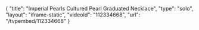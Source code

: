 {
    "title": "Imperial Pearls Cultured Pearl Graduated Necklace",
    "type": "solo",
    "layout": "iframe-static",
    "videoId": "112334668",
    "url": "\/tvpembed\/112334668"
}